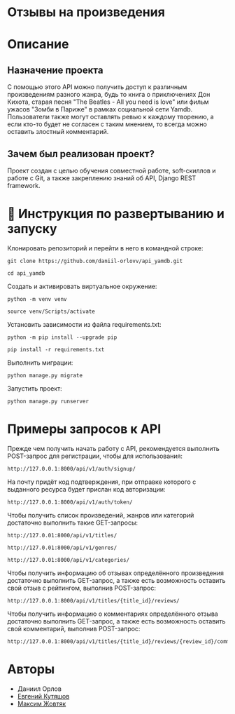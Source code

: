 # Отзывы на произведения

# Описание

## Назначение проекта
С помощью этого API можно получить доступ к различным произведениям разного жанра, будь то книга о приключениях Дон Кихота, старая песня "The Beatles - All you need is love" или фильм ужасов "Зомби в Париже" в рамках социальной сети Yamdb. Пользователи также могут оставлять ревью к каждому творению, а если кто-то будет не согласен с таким мнением, то всегда можно оставить злостный комментарий.

## Зачем был реализован проект?
Проект создан с целью обучения совместной работе, soft-скиллов и работе с Git, а также закреплению знаний об API, Django REST framework.

# :rocket: Инструкция по развертыванию и запуску
Клонировать репозиторий и перейти в него в командной строке:
```
git clone https://github.com/daniil-orlovv/api_yamdb.git
```
```
cd api_yamdb
```
Cоздать и активировать виртуальное окружение:
```
python -m venv venv
```
```
source venv/Scripts/activate
```
Установить зависимости из файла requirements.txt:
```
python -m pip install --upgrade pip
```
```
pip install -r requirements.txt
```
Выполнить миграции:
```
python manage.py migrate
```
Запустить проект:
```
python manage.py runserver
```
# Примеры запросов к API
Прежде чем получить начать работу с API, рекомендуется выполнить POST-запрос для регистрации, чтобы для использования:
```
http://127.0.0.1:8000/api/v1/auth/signup/
```
На почту придёт код подтверждения, при отправке которого с выданного ресурса будет прислан код авторизации:
```
http://127.0.0.1:8000/api/v1/auth/token/
```
Чтобы получить список произведений, жанров или категорий достаточно выполнить такие GET-запросы:
```
http://127.0.01:8000/api/v1/titles/
```
```
http://127.0.01:8000/api/v1/genres/
```
```
http://127.0.01:8000/api/v1/categories/
```
Чтобы получить информацию об отзывах определённого произведения достаточно выполнить GET-запрос, а также есть возможность оставить свой отзыв с рейтингом, выполнив POST-запрос:
```
http://127.0.0.1:8000/api/v1/titles/{title_id}/reviews/
```
Чтобы получить информацию о комментариях определённого отзыва достаточно выполнить GET-запрос, а также есть возможность оставить свой комментарий, выполнив POST-запрос:
```
http://127.0.0.1:8000/api/v1/titles/{title_id}/reviews/{review_id}/comments/
```

# Авторы

- Даниил Орлов
- [Евгений Кутяшов](https://github.com/EvKutyashov)
- [Максим Жовтяк](https://github.com/Zhovtyak)

